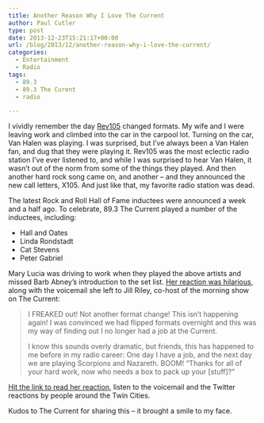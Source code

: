 ```yaml
---
title: Another Reason Why I Love The Current
author: Paul Cutler
type: post
date: 2013-12-23T15:21:17+00:00
url: /blog/2013/12/another-reason-why-i-love-the-current/
categories:
  - Entertainment
  - Radio
tags:
  - 89.3
  - 89.3 The Curent
  - radio

---
```


I vividly remember the day [Rev105][4] changed formats. My wife and I were leaving work and climbed into the car in the carpool lot. Turning on the car, Van Halen was playing. I was surprised, but I&#8217;ve always been a Van Halen fan, and dug that they were playing it. Rev105 was the most eclectic radio station I&#8217;ve ever listened to, and while I was surprised to hear Van Halen, it wasn&#8217;t out of the norm from some of the things they played. And then another hard rock song came on, and another &#8211; and they announced the new call letters, X105. And just like that, my favorite radio station was dead.

The latest Rock and Roll Hall of Fame inductees were announced a week and a half ago. To celebrate, 89.3 The Current played a number of the inductees, including:

  * Hall and Oates
  * Linda Rondstadt
  * Cat Stevens
  * Peter Gabriel

Mary Lucia was driving to work when they played the above artists and missed Barb Abney&#8217;s introduction to the set list. [Her reaction was hilarious][5], along with the voicemail she left to Jill Riley, co-host of the morning show on The Current:

> I FREAKED out! Not another format change! This isn’t happening again! I was convinced we had flipped formats overnight and this was my way of finding out I no longer had a job at the Current.
>
> I know this sounds overly dramatic, but friends, this has happened to me before in my radio career: One day I have a job, and the next day we are playing Scorpions and Nazareth. BOOM! “Thanks for all of your hard work, now who needs a box to pack up your [stuff]?”

[Hit the link to read her reaction][5], listen to the voicemail and the Twitter reactions by people around the Twin Cities.

Kudos to The Current for sharing this &#8211; it brought a smile to my face.

 [1]: http://www.flickr.com/photos/solace/4320952016/ "DSC_1509-web-bw by Kyle Matteson, on Flickr"
 [2]: http://www.flickr.com/photos/solace/4320952016/in/photolist-7zQ1uG-7zrazV-7zHNdW-cNHvvS-cNHvKY-8bFNUs-bqAf7w-bqAf41-bDvaQa-bqAfmh-bqAeYE-bDvava-bDvaAR-bDvaKM-8bU4U8-8eAs3S-9cbvuh-9c8qRi-8j1YzK-8j1YAD-cXXGwN-8FqL5v-8ZJsVd-8AEvxr-9H3SRm-e7Wy5b-e7QUjM-apqMy8-e7WxgU-e7Wwcm-e7WwJq-e7Wzk9-e7WvEJ-apqMfM-dLrHuZ-bnsWZc-eSkA7M-7ADYP2-a1oALQ-a1oAVf-97Akcd-7AwmBa-9D8eb4-99hxML-aXtim4-8x1bQN-8x1cgs-8wXd4a-dxwwRQ-gmnSQw-dzKhmZ/
 [3]: http://creativecommons.org/licenses/by-nc-nd/2.0/
 [4]: http://en.wikipedia.org/wiki/WGVX
 [5]: http://blog.thecurrent.org/2013/12/the-day-the-current-almost-gave-mary-lucia-a-heart-attack/
